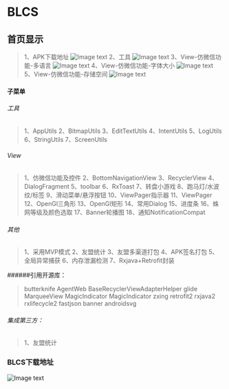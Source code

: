 # BLCS
## 首页显示
> 1、APK下载地址
![Image text](https://github.com/DayorNight/BLCS/blob/master/png/BLCS.png)
> 2、工具
![Image text](https://github.com/DayorNight/BLCS/blob/master/png/工具.png)
> 3、View-仿微信功能-多语言
![Image text](https://github.com/DayorNight/BLCS/blob/master/png/View-仿微信功能-多语言.gif)
> 4、View-仿微信功能-字体大小
![Image text](https://github.com/DayorNight/BLCS/blob/master/png/View-仿微信功能-字体大小.gif)
> 5、View-仿微信功能-存储空间
![Image text](https://github.com/DayorNight/BLCS/blob/master/png/View-仿微信功能-存储空间.gif)


#### 子菜单

###### 工具
> 1、AppUtils
> 2、BitmapUtils
> 3、EditTextUtils
> 4、IntentUtils
> 5、LogUtils
> 6、StringUtils
> 7、ScreenUtils

###### View
> 1、仿微信功能及控件
> 2、BottomNavigationView
> 3、RecyclerView
> 4、DialogFragment
> 5、toolbar
> 6、RxToast
> 7、转盘小游戏
> 8、跑马灯/水波纹/标签
> 9、滑动菜单/悬浮按钮
> 10、ViewPager指示器
> 11、ViewPager
> 12、OpenGl三角形
> 13、OpenGl矩形
> 14、常用Dialog
> 15、进度条
> 16、蛛网等级及颜色选取
> 17、Banner轮播图
> 18、通知NotificationCompat
###### 其他
> 1、采用MVP模式
> 2、友盟统计
> 3、友盟多渠道打包
> 4、APK签名打包
> 5、全局异常捕获
> 6、内存泄漏检测
> 7、Rxjava+Retrofit封装

######引用开源库：
> butterknife
> AgentWeb
> BaseRecyclerViewAdapterHelper
> glide
> MarqueeView
> MagicIndicator
> MagicIndicator
> zxing
> retrofit2
> rxjava2
> rxlifecycle2
> fastjson
> banner
> androidsvg


###### 集成第三方：
> 1、友盟统计

### BLCS下载地址 
![Image text](https://github.com/DayorNight/BLCS/blob/master/png/BLCS.png)
